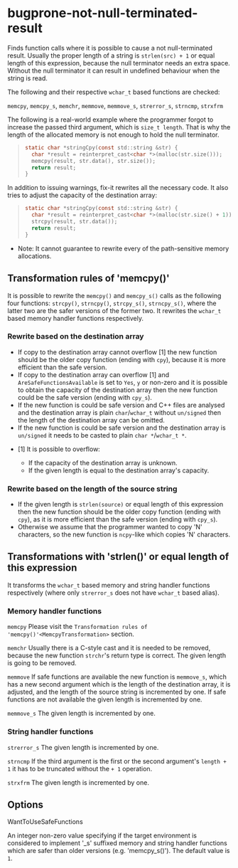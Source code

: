 # bugprone-not-null-terminated-result

Finds function calls where it is possible to cause a not null-terminated
result. Usually the proper length of a string is `strlen(src) + 1` or
equal length of this expression, because the null terminator needs an
extra space. Without the null terminator it can result in undefined
behaviour when the string is read.

The following and their respective `wchar_t` based functions are
checked:

`memcpy`, `memcpy_s`, `memchr`, `memmove`, `memmove_s`, `strerror_s`,
`strncmp`, `strxfrm`

The following is a real-world example where the programmer forgot to
increase the passed third argument, which is `size_t length`. That is
why the length of the allocated memory is not enough to hold the null
terminator.

> 
> 
> ``` c
> static char *stringCpy(const std::string &str) {
>   char *result = reinterpret_cast<char *>(malloc(str.size()));
>   memcpy(result, str.data(), str.size());
>   return result;
> }
> ```

In addition to issuing warnings, fix-it rewrites all the necessary code.
It also tries to adjust the capacity of the destination array:

> 
> 
> ``` c
> static char *stringCpy(const std::string &str) {
>   char *result = reinterpret_cast<char *>(malloc(str.size() + 1));
>   strcpy(result, str.data());
>   return result;
> }
> ```

  - Note: It cannot guarantee to rewrite every of the path-sensitive
    memory  
    allocations.

## Transformation rules of 'memcpy()'

It is possible to rewrite the `memcpy()` and `memcpy_s()` calls as the
following four functions: `strcpy()`, `strncpy()`, `strcpy_s()`,
`strncpy_s()`, where the latter two are the safer versions of the former
two. It rewrites the `wchar_t` based memory handler functions
respectively.

### Rewrite based on the destination array

  - If copy to the destination array cannot overflow \[1\] the new
    function should be the older copy function (ending with `cpy`),
    because it is more efficient than the safe version.
  - If copy to the destination array can overflow \[1\] and
    `AreSafeFunctionsAvailable` is set to `Yes`, `y` or non-zero and it
    is possible to obtain the capacity of the destination array then the
    new function could be the safe version (ending with `cpy_s`).
  - If the new function is could be safe version and C++ files are
    analysed and the destination array is plain `char`/`wchar_t` without
    `un/signed` then the length of the destination array can be omitted.
  - If the new function is could be safe version and the destination
    array is `un/signed` it needs to be casted to plain `char
    *`/`wchar_t *`.

<!-- end list -->

  - \[1\] It is possible to overflow:
    
      - If the capacity of the destination array is unknown.
      - If the given length is equal to the destination array's
        capacity.

### Rewrite based on the length of the source string

  - If the given length is `strlen(source)` or equal length of this
    expression then the new function should be the older copy function
    (ending with `cpy`), as it is more efficient than the safe version
    (ending with `cpy_s`).
  - Otherwise we assume that the programmer wanted to copy 'N'
    characters, so the new function is `ncpy`-like which copies 'N'
    characters.

## Transformations with 'strlen()' or equal length of this expression

It transforms the `wchar_t` based memory and string handler functions
respectively (where only `strerror_s` does not have `wchar_t` based
alias).

### Memory handler functions

`memcpy` Please visit the `Transformation rules of
'memcpy()'<MemcpyTransformation>` section.

`memchr` Usually there is a C-style cast and it is needed to be removed,
because the new function `strchr`'s return type is correct. The given
length is going to be removed.

`memmove` If safe functions are available the new function is
`memmove_s`, which has a new second argument which is the length of the
destination array, it is adjusted, and the length of the source string
is incremented by one. If safe functions are not available the given
length is incremented by one.

`memmove_s` The given length is incremented by one.

### String handler functions

`strerror_s` The given length is incremented by one.

`strncmp` If the third argument is the first or the second argument's
`length + 1` it has to be truncated without the `+ 1` operation.

`strxfrm` The given length is incremented by one.

## Options

<div class="option">

WantToUseSafeFunctions

An integer non-zero value specifying if the target environment is
considered to implement '\_s' suffixed memory and string handler
functions which are safer than older versions (e.g. 'memcpy\_s()'). The
default value is `1`.

</div>
